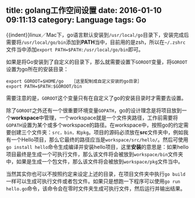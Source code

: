 title: golang工作空间设置
date: 2016-01-10 09:11:13
category: Language
tags: Go
---

{{indent}}linux／Mac下，go语言默认安装到`/usr/local/go`目录下，安装完成后需要将`/usr/local/go/bin`添加到**PATH**当中，目前用的是zsh，所以在`~/.zshrc`文件当中添加`export PATH=$PATH:/usr/local/go/bin`即可。

<!-- more -->

如果是将Go安装到了自定义的目录下，那么就需要设置下`GOROOT`变量，将`GOROOT`设置为go所在的安装目录：
```
export GOROOT=$HOME/go   ［这里配制成自定义安装的go目录］
export PATH=$PATH:$GOROOT/bin
```
需要注意的是，`GOROOT`这个变量只有在自定义了go的安装目录时才需要去设置。

除了`GOROOT`之外还有一个很重要环境变量`GOPATH`，go的设计理念是将项目放到一个**workspace**中管理，一个workspace就是一个文件夹路径，工作前需要将`GOPATH`设置为某个或多个workspace的路径。在workspace中，按照go的约定需要创建三个文件夹：`src，bin，和pkg`。项目的源码必须放在**src**文件夹中，例如我有一个Hello项目，那么它最终的路径应当是`workspace/src/hello/`。然后可使用`go install hello`命令生成编译并安装hello项目，这里**安装**的意思是：如果hello项目最终是生成一个可执行文件，那么该文件将会被放到`workspace/bin`文件夹中，如果是生成一个包文件，那么该文件将会被放到`workspace/pkg`文件当中。

当然其实你也可以不按照约定来设定上述的目录，在项目文件夹中执行`go build`一样可以生成可执行文件或者包文件。如果只是想跑一下程序可以使用`go run hello.go`命令，该命令会在零时文件夹生成可执行文件，然后运行并输出结果。